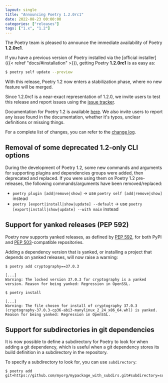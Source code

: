 ```yaml
---
layout: single
title: "Announcing Poetry 1.2.0rc1"
date: 2022-08-23 00:00:00
categories: ["releases"]
tags: ["1.x", "1.2"]
---
```


The Poetry team is pleased to announce the immediate availability of Poetry **1.2.0rc1**.

<!--more-->

If you have a previous version of Poetry installed via the [official installer]({{< relref "docs/#installation" >}}),
getting Poetry **1.2.0rc1** is as easy as:

```bash
$ poetry self update --preview
```

With this release, Poetry 1.2 now enters a stabilization phase, where no new feature will be merged.

Since 1.2.0rc1 is a near-exact representation of 1.2.0, we invite users to test this release and
report issues using the [issue tracker](https://github.com/python-poetry/poetry/issues "Poetry's issue tracker").

Documentation for Poetry 1.2 is available [here](https://python-poetry.org/docs/1.2/). We also invite users to report
any issue found in the documentation, whether it's typos, unclear definitions or missing things.

For a complete list of changes, you can refer to the [change log](/history).

## Removal of some deprecated 1.2-only CLI options

During the development of Poetry 1.2, some new commands and arguments for supporting plugins and dependencies groups
were added, then deprecated and replaced. If you were using them on Poetry 1.2 pre-releases, the following
commands/arguments have been removed/replaced:

- `poetry plugin [add|remove|show]` -> use `poetry self [add|remove|show]` instead
- `poetry [export|install|show|update] --default` -> use `poetry [export|install|show|update] --with main` instead

## Support for yanked releases (PEP 592)

Poetry now supports yanked releases, as defined by [PEP 592](https://peps.python.org/pep-0592/), for both PyPI
and [PEP 503](https://peps.python.org/pep-0503/)-compatible repositories.

Adding a dependency version that is yanked, or installing a project that depends on yanked releases, will now raise a
warning:

```shell
$ poetry add cryptography==37.0.3

[...]
Warning: The locked version 37.0.3 for cryptography is a yanked version. Reason for being yanked: Regression in OpenSSL.
```

```shell
$ poetry install

[...]
Warning: The file chosen for install of cryptography 37.0.3 (cryptography-37.0.3-cp36-abi3-manylinux_2_24_x86_64.whl) is yanked. Reason for being yanked: Regression in OpenSSL.
```

## Support for subdirectories in git dependencies

It is now possible to define a subdirectory for Poetry to look for when adding a git dependency, which is useful when a
git dependency stores its build definition in a subdirectory in the repository.

To specify a subdirectory to look for, you can use `subdirectory`:

```shell
$ poetry add git+https://github.com/myorg/mypackage_with_subdirs.git#subdirectory=subdir
```

